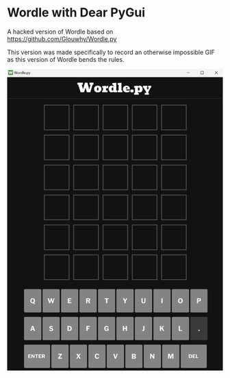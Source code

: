 # Wordle with Dear PyGui
A hacked version of Wordle based on https://github.com/Glouwhy/Wordle.py

This version was made specifically to record an otherwise impossible GIF as this version of Wordle bends the rules.


[![Wordle](https://github.com/DataExplorerUser/dpg_resources/blob/main/wordle.gif)](https://github.com/DataExplorerUser/wordle_dpg)


